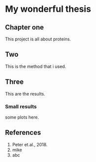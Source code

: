 # My wonderful thesis
## Chapter one 
This project is all about proteins.


## Two 
This is the method that i used.


## Three
This are the results.

### Small results

some plots here.

## References
1. Peter et.al., 2018.
2. mike 
3. abc
